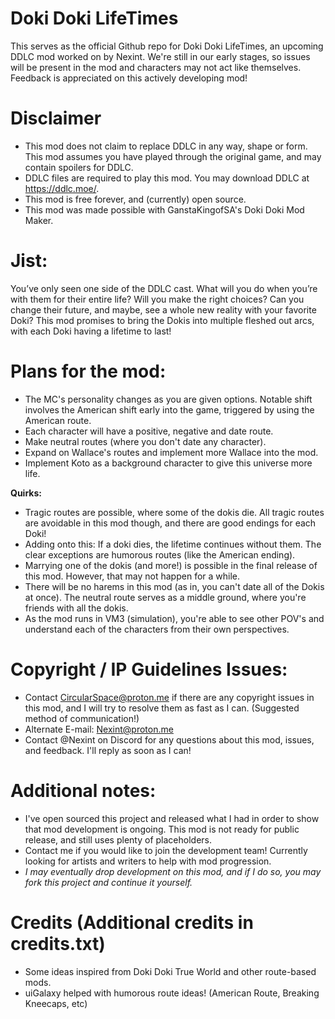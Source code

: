 # Doki Doki LifeTimes

This serves as the official Github repo for Doki Doki LifeTimes, an upcoming DDLC mod worked on by Nexint. We're still in our early stages, so issues will be present in the mod and characters may not act like themselves. Feedback is appreciated on this actively developing mod!

# Disclaimer
- This mod does not claim to replace DDLC in any way, shape or form. This mod assumes you have played through the original game, and may contain spoilers for DDLC.
- DDLC files are required to play this mod. You may download DDLC at https://ddlc.moe/.
- This mod is free forever, and (currently) open source.
- This mod was made possible with GanstaKingofSA's Doki Doki Mod Maker.

# Jist:

You’ve only seen one side of the DDLC cast. What will you do when you’re with them for their entire life? Will you make the right choices? Can you change their future, and maybe, see a whole new reality with your favorite Doki? This mod promises to bring the Dokis into multiple fleshed out arcs, with each Doki having a lifetime to last!

# Plans for the mod:
- The MC's personality changes as you are given options. Notable shift involves the American shift early into the game, triggered by using the American route.
- Each character will have a positive, negative and date route.
- Make neutral routes (where you don't date any character).
- Expand on Wallace's routes and implement more Wallace into the mod.
- Implement Koto as a background character to give this universe more life.

**Quirks:**

- Tragic routes are possible, where some of the dokis die. All tragic routes are avoidable in this mod though, and there are good endings for each Doki!
- Adding onto this: If a doki dies, the lifetime continues without them. The clear exceptions are humorous routes (like the American ending).
- Marrying one of the dokis (and more!) is possible in the final release of this mod. However, that may not happen for a while.
- There will be no harems in this mod (as in, you can't date all of the Dokis at once). The neutral route serves as a middle ground, where you're friends with all the dokis.
- As the mod runs in VM3 (simulation), you're able to see other POV's and understand each of the characters from their own perspectives.

# Copyright / IP Guidelines Issues:
- Contact CircularSpace@proton.me if there are any copyright issues in this mod, and I will try to resolve them as fast as I can. (Suggested method of communication!)
- Alternate E-mail: Nexint@proton.me
- Contact @Nexint on Discord for any questions about this mod, issues, and feedback. I'll reply as soon as I can!

# Additional notes:
- I've open sourced this project and released what I had in order to show that mod development is ongoing. This mod is not ready for public release, and still uses plenty of placeholders.
- Contact me if you would like to join the development team! Currently looking for artists and writers to help with mod progression.
- *I may eventually drop development on this mod, and if I do so, you may fork this project and continue it yourself.*

# Credits (Additional credits in credits.txt)
- Some ideas inspired from Doki Doki True World and other route-based mods.
- uiGalaxy helped with humorous route ideas! (American Route, Breaking Kneecaps, etc)